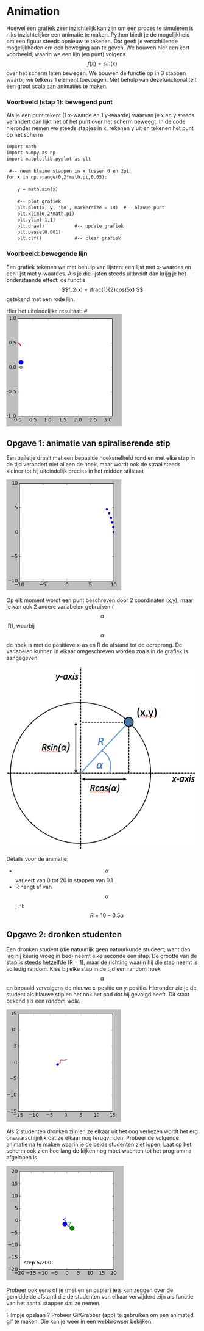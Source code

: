 
# Animation

Hoewel een grafiek zeer inzichtelijk kan zijn om een proces te simuleren is niks 
inzichtelijker een animatie te maken. Python biedt je de mogelijkheid om een 
figuur steeds opnieuw te tekenen. Dat geeft je verschillende mogelijkheden om 
een beweging aan te geven. We bouwen hier een kort voorbeeld, waarin we een lijn 
(en punt) volgens $$f(x)=sin(x)$$ over het scherm laten bewegen. We bouwen de 
functie op in 3 stappen waarbij we telkens 1 element toevoegen. Met behulp van 
dezefunctionaliteit een groot scala aan animaties te maken.

### Voorbeeld (stap 1): bewegend punt
Als je een punt tekent (1 x-waarde en 1 y-waarde) waarvan je x en y steeds verandert 
dan lijkt het of het punt over het scherm beweegt. In de code hieronder nemen we 
steeds stapjes in x, rekenen y uit en tekenen het punt op het scherm

    import math
    import numpy as np
    import matplotlib.pyplot as plt
    
     #-- neem kleine stappen in x tussen 0 en 2pi
    for x in np.arange(0,2*math.pi,0.05):

        y = math.sin(x)

        #-- plot grafiek
        plt.plot(x, y, 'bo', markersize = 10)  #-- blauwe punt
        plt.xlim(0,2*math.pi)
        plt.ylim(-1,1)
        plt.draw()           #-- update grafiek
        plt.pause(0.001)
        plt.clf()            #-- clear grafiek




### Voorbeeld: bewegende lijn
Een grafiek tekenen we met behulp van lijsten: een lijst met x-waardes en een lijst 
met y-waardes. Als je die lijsten steeds uitbreidt dan krijg je het onderstaande 
effect: de functie $$f_2(x) = \frac{1}{2}cos(5x) $$ getekend met een rode lijn.



Hier het uiteindelijke resultaat:
#![](AnimationExample.gif)

## Opgave 1: animatie van spiraliserende stip

Een balletje draait met een bepaalde hoeksnelheid rond en met elke stap in de tijd 
verandert niet alleen de hoek, maar wordt ook de straal steeds kleiner tot hij 
uiteindelijk precies in het midden stilstaat

![](AnimationInspiral.gif)

Op elk moment wordt een punt beschreven door 2 coordinaten (x,y), maar je kan ook 2 
andere variabelen gebruiken ($$\alpha$$,R), waarbij $$\alpha$$ de hoek is met de 
positieve x-as en R de afstand tot de oorsprong. De variabelen kunnen in elkaar omgeschreven 
worden zoals in de grafiek is aangegeven.

![](UitlegPolarCoordinates.png)

Details voor de animatie: 
   - $$\alpha$$ varieert van 0 tot 20 in stappen van 0.1
   - R hangt af van $$\alpha$$, nl: $$R=10-0.5\alpha$$ 


## Opgave 2: dronken studenten

Een dronken student (die natuurlijk geen natuurkunde studeert, want dan lag hij keurig 
vroeg in bed) neemt elke seconde een stap. De grootte van de stap is steeds hetzelfde 
(R = 1), maar de richting waarin hij die stap neemt is volledig random. Kies bij elke 
stap in de tijd een random hoek $$\alpha$$ en bepaald vervolgens de nieuwe x-positie en 
y-positie. Hieronder zie je de student als blauwe stip en het ook het pad dat hij gevolgd 
heeft. Dit staat bekend als een *random walk*.

![](AnimationRandomWalk.gif)

Als 2 studenten dronken zijn en ze elkaar uit het oog verliezen wordt het erg onwaarschijnlijk 
dat ze elkaar nog terugvinden. Probeer de volgende animatie na te maken waarin je de beide studenten 
ziet lopen. Laat op het scherm ook zien hoe lang de kijken nog moet wachten tot het programma 
afgelopen is.

![](AnimationRandomWalkDouble.gif)

Probeer ook eens of je (met en en papier) iets kan zeggen over de gemiddelde afstand die de 
studenten van elkaar verwijderd zijn als functie van het aantal stappen dat ze nemen.

Filmpje opslaan ? Probeer GifGrabber (app) te gebruiken om een animated gif te maken. Die kan je weer in een webbrowser bekijken.

